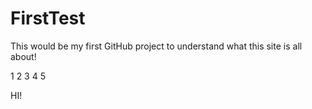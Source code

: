 # FirstTest
This would be my first GitHub project to understand what this site is all about!

1
2
3
4
5

HI!
